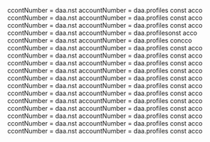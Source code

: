 ccontNumber = daa.nst accountNumber = daa.profiles const acco
ccontNumber = daa.nst accountNumber = daa.profiles const acco
ccontNumber = daa.nst accountNumber = daa.profiles const acco
ccontNumber = daa.nst accountNumber = daa.profilesonst acco
ccontNumber = daa.nst accountNumber = daa.profiles concco
ccontNumber = daa.nst accountNumber = daa.profiles const acco
ccontNumber = daa.nst accountNumber = daa.profiles const acco
ccontNumber = daa.nst accountNumber = daa.profiles const acco
ccontNumber = daa.nst accountNumber = daa.profiles const acco
ccontNumber = daa.nst accountNumber = daa.profiles const acco
ccontNumber = daa.nst accountNumber = daa.profiles const acco
ccontNumber = daa.nst accountNumber = daa.profiles const acco
ccontNumber = daa.nst accountNumber = daa.profiles const acco
ccontNumber = daa.nst accountNumber = daa.profiles const acco
ccontNumber = daa.nst accountNumber = daa.profiles const acco
ccontNumber = daa.nst accountNumber = daa.profiles const acco
ccontNumber = daa.nst accountNumber = daa.profiles const acco
